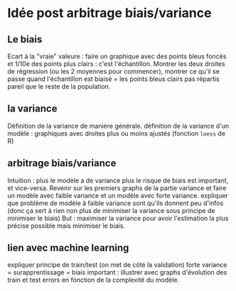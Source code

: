 # Idée post arbitrage biais/variance

## Le biais  
Ecart à la "vraie" valeure : faire un graphique avec des points bleus foncés et 1/10e des points plus clairs : c'est l'échantillon. Montrer les deux droites de régression (ou les 2 moyennes pour commencer), montrer ce qu'il se passe quand l'échantillon est biaisé = les points bleus clairs pas répartis pareil que le reste de la population.  

## la variance  
Définition de la variance de manière générale. définition de la variance d'un modèle : graphiques avec droites plus ou moins ajustés (fonction `loess` de R)

## arbitrage biais/variance  
Intuition : plus le modèle a de variance plus le risque de biais est important, et vice-versa. Revenir sur les premiers graphs de la partie variance et faire un modèle avec faible variance et un modèle avec forte variance. expliquer que problème de modèle à faible variance sont qu'ils donnent peu d'infos (donc ça sert à rien non plus de minimiser la variance sous principe de minimiser le biais)
But : maximiser la variance pour avoir l'estimation la plus précise possible mais minimiser le biais.

## lien avec machine learning  
expliquer principe de train/test (on met de côté la validation)
forte variance = surapprentissage = biais important : illustrer avec graphs d'évolution des train et test errors en fonction de la complexité du modèle.
